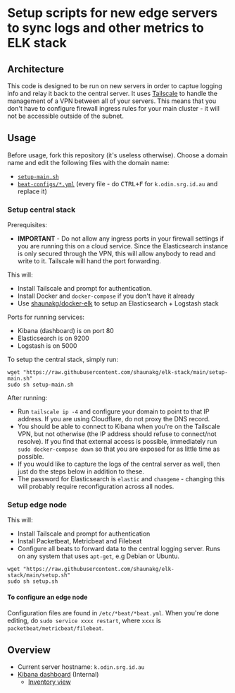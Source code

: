 # Setup scripts for new edge servers to sync logs and other metrics to ELK stack

## Architecture
This code is designed to be run on new servers in order to captue logging info and relay it back to the central server.
It uses [Tailscale](https://tailscale.com) to handle the management of a VPN between all of your servers. This means that you don't have to configure firewall ingress rules for your main cluster - it will not be accessible outside of the subnet.

## Usage

Before usage, fork this repository (it's useless otherwise).
Choose a domain name and edit the following files with the domain name:
- [`setup-main.sh`](./blob/main/setup-main.sh)
- [`beat-configs/*.yml`](./tree/main/beat-configs) (every file - do <kbd>CTRL+F</kbd> for `k.odin.srg.id.au` and replace it)

### Setup central stack

Prerequisites:
- **IMPORTANT** - Do not allow any ingress ports in your firewall settings if you are running this on a cloud service. Since the Elasticsearch instance is only secured through the VPN, this will allow anybody to read and write to it. Tailscale will hand the port forwarding.

This will:
- Install Tailscale and prompt for authentication.
- Install Docker and `docker-compose` if you don't have it already
- Use [shaunakg/docker-elk](https://github.com/shaunakg/docker-elk) to setup an Elasticsearch + Logstash stack

Ports for running services:
- Kibana (dashboard) is on port 80
- Elasticsearch is on 9200
- Logstash is on 5000

To setup the central stack, simply run:
```
wget "https://raw.githubusercontent.com/shaunakg/elk-stack/main/setup-main.sh"
sudo sh setup-main.sh
```

After running:
- Run `tailscale ip -4` and configure your domain to point to that IP address. If you are using Cloudflare, do not proxy the DNS record.
- You should be able to connect to Kibana when you're on the Tailscale VPN, but not otherwise (the IP address should refuse to connect/not resolve). If you find that external access is possible, immediately run `sudo docker-compose down` so that you are exposed for as little time as possible.
- If you would like to capture the logs of the central server as well, then just do the steps below in addition to these.
- The password for Elasticsearch is `elastic` and `changeme` - changing this will probably require reconfiguration across all nodes.

### Setup edge node
This will:
- Install Tailscale and prompt for authentication
- Install Packetbeat, Metricbeat and Filebeat
- Configure all beats to forward data to the central logging server.
Runs on any system that uses `apt-get`, e.g Debian or Ubuntu.
```
wget "https://raw.githubusercontent.com/shaunakg/elk-stack/main/setup.sh"
sudo sh setup.sh
```

#### To configure an edge node
Configuration files are found in `/etc/*beat/*beat.yml`. When you're done editing, do `sudo service xxxx restart`, where `xxxx` is `packetbeat/metricbeat/filebeat`.


## Overview
- Current server hostname: `k.odin.srg.id.au`
- [Kibana dashboard](http://k.odin.srg.id.au) (Internal)
    - [Inventory view](http://k.odin.srg.id.au/app/metrics/inventory)
